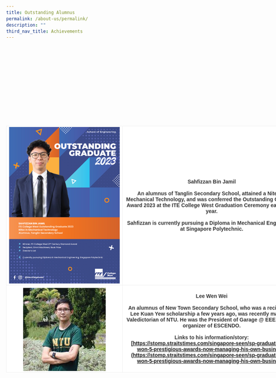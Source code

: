 ```yaml
---
title: Outstanding Alumnus
permalink: /about-us/permalink/
description: ""
third_nav_title: Achievements
---
```

<br><br><br><br><br><br><br><br><br><br><br><br><table class="tg" style="width:800px;border-collapse:collapse;table-layout:auto;border-color:#aaa;border-spacing:0;margin:0px;fixed">

<tbody>	
<tr>
	<td style="width:300px;background-color:#fff;border-color:#efefef;border-style:solid;border-width:1px;color:#333;font-family:Arial, sans-serif;font-size:14px;font-weight:bold;overflow:hidden;text-align:center;vertical-align:middle;word-break:normal">
		<img align="middle" style="margin-top:0px" src="/images/Outstanding%20Alumnus/230928%20sahfizzan%20bin%20jamil%20oa.png">
	</td>
	<td style="background-color:#fff;border-color:#efefef;border-style:solid;border-width:1px;color:#333;font-family:Arial, sans-serif;font-size:14px;font-weight:bold;overflow:hidden;text-align:center;vertical-align:middle;word-break:normal">
		<b>Sahfizzan Bin Jamil</b>
		<br><br>An alumnus of&nbsp;Tanglin Secondary School, attained a Nitec in Mechanical Technology, and was conferred the Outstanding Graduate Award 2023 at the ITE College West Graduation Ceremony earlier this year.
		<br><br>Sahfizzan is currently pursuing a Diploma in Mechanical Engineering at Singapore Polytechnic.
	</td>
</tr>
	
<tr>
	<td style="background-color:#fff;border-color:#efefef;border-style:solid;border-width:1px;color:#333;font-family:Arial, sans-serif;font-size:14px;font-weight:bold;overflow:hidden;text-align:center;vertical-align:middle;word-break:normal">
		<img align="middle" style="margin-top:5px" src="/images/Outstanding%20Alumnus/230928%20lee%20wen%20wei.jpg">
	</td>
	<td style="background-color:#fff;border-color:#efefef;border-style:solid;border-width:1px;color:#333;font-family:Arial, sans-serif;font-size:14px;font-weight:bold;overflow:hidden;text-align:center;vertical-align:middle;word-break:normal">
		<b>Lee Wen Wei</b>
		<br><br>An alumnus of New Town Secondary School, who was a recipient of Lee Kuan Yew scholarship a few years ago, was recently made the Valedictorian of NTU.  He was the President of Garage @ EEE, and the organizer of ESCENDO.
		<br><br>Links to his information/story:
		<br><a href="https://www.ntu.edu.sg/convocation/about-convocation/valedictorian">
		[https://stomp.straitstimes.com/singapore-seen/sp-graduate-who-won-5-prestigious-awards-now-managing-his-own-business](https://stomp.straitstimes.com/singapore-seen/sp-graduate-who-won-5-prestigious-awards-now-managing-his-own-business)
	</a></td>
</tr></tbody></table>	